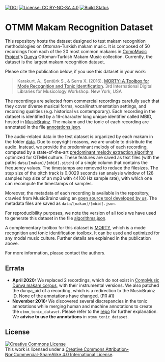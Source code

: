 [![DOI](https://zenodo.org/badge/39132186.svg)](https://zenodo.org/badge/latestdoi/39132186) [![License: CC BY-NC-SA 4.0](https://img.shields.io/badge/License-CC%20BY--NC--SA%204.0-ff69b4.svg)](http://creativecommons.org/licenses/by-nc-sa/4.0/) [![Build Status](https://travis-ci.org/MTG/otmm_makam_recognition_dataset.svg?branch=master)](https://travis-ci.org/MTG/otmm_makam_recognition_dataset)

# OTMM Makam Recognition Dataset 

This repository hosts the dataset designed to test makam recognition methodologies on Ottoman-Turkish makam music. It is composed of 50 recordings from each of the 20 most common makams in [CompMusic Project](http://compmusic.upf.edu/)'s [Dunya](http://dunya.compmusic.upf.edu/) Ottoman-Turkish Makam Music collection. Currently, the dataset is the largest makam recognition dataset.

Please cite the publication below, if you use this dataset in your work:

> Karakurt, A., Şentürk S., & Serra X. (2016).  [MORTY: A Toolbox for Mode Recognition and Tonic Identification](http://mtg.upf.edu/node/3538). 3rd International Digital Libraries for Musicology Workshop. New York, USA

The recordings are selected from commercial recordings carefully such that they cover diverse musical forms, vocal/instrumentation settings, and recording qualities (e.g. historical vs contemporary). Each recording in the dataset is identified by a 16-character long unique identifier called MBID, hosted in [MusicBrainz](http://musicbrainz.org). The makam and the tonic of each recording are annotated in the file [annotations.json](https://github.com/MTG/otmm_makam_recognition_dataset/blob/master/annotations.json).

The audio-related data in the test dataset is organized by each makam in the folder [data](https://github.com/MTG/otmm_makam_recognition_dataset/blob/master/data). Due to copyright reasons, we are unable to distribute the audio. Instead, we provide the predominant melody of each recording, computed by a state-of-the-art [predominant melody extraction algorithm](https://github.com/sertansenturk/predominantmelodymakam/commit/f8b7302bc657f90e2b10a0ffd988902935adc3d6) optimized for OTMM culture. These features are saved as text files (with the paths `data/[makam]/[mbid].pitch`) of a single column that contains the frequency values. The timestamps are removed to reduce the filesizes. The step size of the pitch track is 0.0029 seconds (an analysis window of 128 samples hop size of an mp3 with 44100 Hz sample rate), with which one can recompute the timestamps of samples. 

Moreover, the metadata of each recording is available in the repository, crawled from MusicBrainz using an [open source tool developed by us](https://github.com/sertansenturk/makammusicbrainz). The metadata files are saved as `data/[makam]/[mbid].json`.

For reproducibility purposes, we note the version of all tools we have used to generate this dataset in the file [algorithms.json](https://github.com/MTG/otmm_makam_recognition_dataset/blob/master/algorithms.json).

A complementary toolbox for this dataset is [MORTY](https://github.com/altugkarakurt/morty), which is a mode recognition and tonic identification toolbox. It can be used and optimized for any modal music culture. Further details are explained in the publication above. 

For more information, please contact the authors.

## Errata

- **April 2020:** We replaced 2 recordings, which do not exist in [CompMusic Dunya makam corpus](https://dunya.compmusic.upf.edu/makam/), with their instrumental versions. We also patched the dunya_uid of a recording, which is a redirection to the MusicBrainz ID. None of the annotations have changed. (PR [#1](https://github.com/sertansenturk/otmm_makam_recognition_dataset/pull/1))
- **November 2016:** We discovered several discrepancies in the tonic annotations while merging human and machine annotations to create the `otmm_tonic_dataset`. Please refer to the [repo](https://github.com/MTG/otmm_tonic_dataset#erratum) for further explanation. We **advise to use the annotations** in `otmm_tonic_dataset`.

## License

<a rel="license" href="http://creativecommons.org/licenses/by-nc-sa/4.0/"><img alt="Creative Commons License" style="border-width:0" src="https://i.creativecommons.org/l/by-nc-sa/4.0/88x31.png" /></a><br />This work is licensed under a <a rel="license" href="http://creativecommons.org/licenses/by-nc-sa/4.0/">Creative Commons Attribution-NonCommercial-ShareAlike 4.0 International License</a>.
